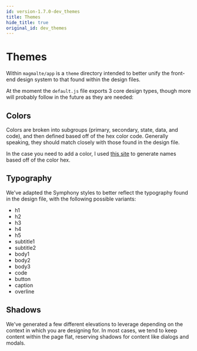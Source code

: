 ```yaml
---
id: version-1.7.0-dev_themes
title: Themes
hide_title: true
original_id: dev_themes
---
```


# Themes

Within `magmalte/app` is a `theme` directory intended to better unify the front-end design system to that found within the design files.

At the moment the `default.js` file exports 3 core design types, though more will probably follow in the future as they are needed:

## Colors

Colors are broken into subgroups (primary, secondary, state, data, and code), and then defined based off of the hex color code. Generally speaking, they should match closely with those found in the design file.

In the case you need to add a color, I used [this site](http://chir.ag/projects/name-that-color/) to generate names based off of the color hex.

## Typography

We've adapted the Symphony styles to better reflect the typography found in the design file, with the following possible variants:

- h1
- h2
- h3
- h4
- h5
- subtitle1
- subtitle2
- body1
- body2
- body3
- code
- button
- caption
- overline

## Shadows

We've generated a few different elevations to leverage depending on the context in which you are designing for. In most cases, we tend to keep content within the page flat, reserving shadows for content like dialogs and modals.
